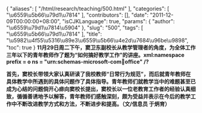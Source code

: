 {
    "aliases": [
        "/html/research/teaching/500.html"
    ],
    "categories": [
        "\u6559\u5b66\u79d1\u7814"
    ],
    "contributors": [],
    "date": "2011-12-09T00:00:00+08:00",
    "isCJKLanguage": true,
    "params": {
        "author": "\u6559\u79d1\u7814\u5904"
    },
    "slug": "500",
    "tags": [
        "\u6559\u5b66\u79d1\u7814"
    ],
    "title": "\u5982\u4f55\u5316\u89e3\u6559\u5b66\u4e2d\u7684\u96be\u9898",
    "toc": true
}
**11月29日周二下午，窦卫东副校长从教学管理者的角度，为全体工作三年以下的青年教师作了题为“如何搞好教学工作”的讲座。xml:namespace prefix = o ns = "urn:schemas-microsoft-com:office:office" /?**

**首先，窦校长带领大家认真研读了我校教师“日常行为规范”，而后就青年教师在具体教学中所遇到的具体问题作了具体指导。青年教师们就教学当中的难题甚至已成为心结的问题倘开心痱向窦校长提出，窦校长以一位老教育工作者的经验认真细致，循循善诱地予以解答，青年教师们感触深刻，颇为受益并表示在今后的教学工作中不断改进教学方式和方法，不断进步和提高。（文/信息员 于炳育）**

